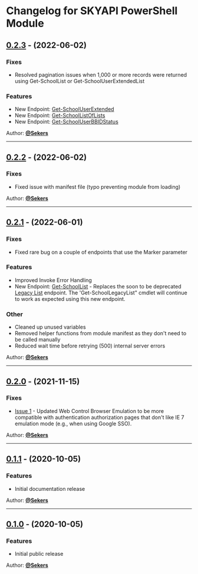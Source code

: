 # Changelog for SKYAPI PowerShell Module

## [0.2.3](https://github.com/Sekers/SKYAPI/tree/0.2.3) - (2022-06-02)

### Fixes

- Resolved pagination issues when 1,000 or more records were returned using Get-SchoolList or Get-SchoolUserExtendedList

### Features

- New Endpoint: [Get-SchoolUserExtended](https://developer.sky.blackbaud.com/docs/services/school/operations/V1UsersExtendedByUser_idGet)
- New Endpoint: [Get-SchoolListOfLists](https://developer.sky.blackbaud.com/docs/services/school/operations/V1ListsGet)
- New Endpoint: [Get-SchoolUserBBIDStatus](https://developer.sky.blackbaud.com/docs/services/school/operations/V1UsersBbidstatusGet)

Author: [**@Sekers**](https://github.com/Sekers)

---

## [0.2.2](https://github.com/Sekers/SKYAPI/tree/0.2.2) - (2022-06-02)

### Fixes

- Fixed issue with manifest file (typo preventing module from loading)

Author: [**@Sekers**](https://github.com/Sekers)

---

## [0.2.1](https://github.com/Sekers/SKYAPI/tree/0.2.1) - (2022-06-01)

### Fixes

- Fixed rare bug on a couple of endpoints that use the Marker parameter

### Features

- Improved Invoke Error Handling
- New Endpoint: [Get-SchoolList](https://developer.sky.blackbaud.com/docs/services/school/operations/V1ListsAdvancedByList_idGet) - Replaces the soon to be deprecated [Legacy List](https://developer.sky.blackbaud.com/docs/services/school/operations/V1LegacyListsByList_idGet) endpoint. The 'Get-SchoolLegacyList" cmdlet will continue to work as expected using this new endpoint.

### Other

- Cleaned up unused variables
- Removed helper functions from module manifest as they don't need to be called manually
- Reduced wait time before retrying (500) internal server errors

Author: [**@Sekers**](https://github.com/Sekers)

---

## [0.2.0](https://github.com/Sekers/SKYAPI/tree/0.2.0) - (2021-11-15)

### Fixes

- [Issue 1](https://github.com/Sekers/SKYAPI/issues/1) - Updated Web Control Browser Emulation to be more compatible with authentication authorization pages that don't like IE 7 emulation mode (e.g., when using Google SSO).

Author: [**@Sekers**](https://github.com/Sekers)

---

## [0.1.1](https://github.com/Sekers/SKYAPI/tree/0.1.1) - (2020-10-05)

### Features

- Initial documentation release

Author: [**@Sekers**](https://github.com/Sekers)

---

## [0.1.0](https://github.com/Sekers/SKYAPI/tree/0.1.0) - (2020-10-05)

### Features

- Initial public release

Author: [**@Sekers**](https://github.com/Sekers)
